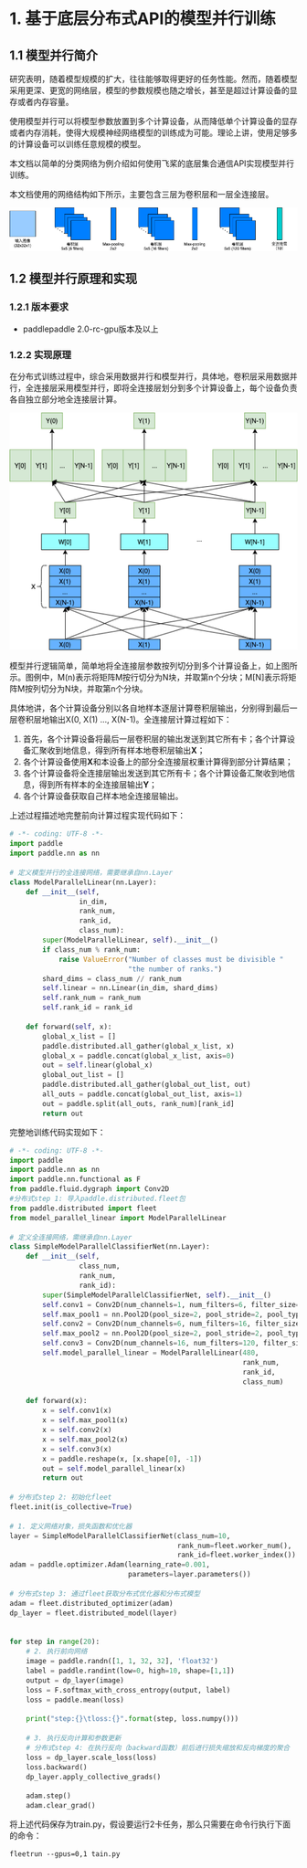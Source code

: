 # 1. 基于底层分布式API的模型并行训练

## 1.1 模型并行简介

研究表明，随着模型规模的扩大，往往能够取得更好的任务性能。然而，随着模型采用更深、更宽的网络层，模型的参数规模也随之增长，甚至是超过计算设备的显存或者内存容量。

使用模型并行可以将模型参数放置到多个计算设备，从而降低单个计算设备的显存或者内存消耗，使得大规模神经网络模型的训练成为可能。理论上讲，使用足够多的计算设备可以训练任意规模的模型。

本文档以简单的分类网络为例介绍如何使用飞桨的底层集合通信API实现模型并行训练。

本文档使用的网络结构如下所示，主要包含三层为卷积层和一层全连接层。



![示例模型](img/model_parallel_1.png)



## 1.2 模型并行原理和实现

### 1.2.1 版本要求

* paddlepaddle 2.0-rc-gpu版本及以上

### 1.2.2 实现原理

在分布式训练过程中，综合采用数据并行和模型并行，具体地，卷积层采用数据并行，全连接层采用模型并行，即将全连接层划分到多个计算设备上，每个设备负责各自独立部分地全连接层计算。

![全连接层模型并行示例](img/model_parallel_2.png)

模型并行逻辑简单，简单地将全连接层参数按列切分到多个计算设备上，如上图所示。图例中，M(n)表示将矩阵M按行切分为N块，并取第n个分块；M[N]表示将矩阵M按列切分为N块，并取第n个分块。

具体地讲，各个计算设备分别以各自地样本逐层计算卷积层输出，分别得到最后一层卷积层地输出X(0, X(1) ..., X(N-1)。全连接层计算过程如下：

1. 首先，各个计算设备将最后一层卷积层的输出发送到其它所有卡；各个计算设备汇聚收到地信息，得到所有样本地卷积层输出**X**；
2. 各个计算设备使用**X**和本设备上的部分全连接层权重计算得到部分计算结果；
3. 各个计算设备将全连接层输出发送到其它所有卡；各个计算设备汇聚收到地信息，得到所有样本的全连接层输出**Y**；
4. 各个计算设备获取自己样本地全连接层输出。

上述过程描述地完整前向计算过程实现代码如下：

```python
# -*- coding: UTF-8 -*-
import paddle
import paddle.nn as nn

# 定义模型并行的全连接网络，需要继承自nn.Layer
class ModelParallelLinear(nn.Layer):
    def __init__(self,
                 in_dim,
                 rank_num,
                 rank_id,
                 class_num):
        super(ModelParallelLinear, self).__init__()
        if class_num % rank_num:
            raise ValueError("Number of classes must be divisible "
                             "the number of ranks.")
        shard_dims = class_num // rank_num
        self.linear = nn.Linear(in_dim, shard_dims)
        self.rank_num = rank_num
        self.rank_id = rank_id
    
    def forward(self, x):
        global_x_list = []
        paddle.distributed.all_gather(global_x_list, x)
        global_x = paddle.concat(global_x_list, axis=0)
        out = self.linear(global_x)
        global_out_list = []
        paddle.distributed.all_gather(global_out_list, out)
        all_outs = paddle.concat(global_out_list, axis=1)
        out = paddle.split(all_outs, rank_num)[rank_id]
        return out
```
完整地训练代码实现如下：
```python
# -*- coding: UTF-8 -*-
import paddle
import paddle.nn as nn
import paddle.nn.functional as F
from paddle.fluid.dygraph import Conv2D
#分布式step 1: 导入paddle.distributed.fleet包
from paddle.distributed import fleet
from model_parallel_linear import ModelParallelLinear

# 定义全连接网络，需继承自nn.Layer
class SimpleModelParallelClassifierNet(nn.Layer):
    def __init__(self,
                 class_num,
                 rank_num,
                 rank_id):
        super(SimpleModelParallelClassifierNet, self).__init__()
        self.conv1 = Conv2D(num_channels=1, num_filters=6, filter_size=5, act='sigmoid')
        self.max_pool1 = nn.Pool2D(pool_size=2, pool_stride=2, pool_type='max')
        self.conv2 = Conv2D(num_channels=6, num_filters=16, filter_size=5, act='sigmoid')
        self.max_pool2 = nn.Pool2D(pool_size=2, pool_stride=2, pool_type='max')
        self.conv3 = Conv2D(num_channels=16, num_filters=120, filter_size=4, act='sigmoid')
        self.model_parallel_linear = ModelParallelLinear(480,
                                                         rank_num,
                                                         rank_id,
                                                         class_num)
    
    def forward(x):
        x = self.conv1(x)
        x = self.max_pool1(x)
        x = self.conv2(x)
        x = self.max_pool2(x)
        x = self.conv3(x)
        x = paddle.reshape(x, [x.shape[0], -1])
        out = self.model_parallel_linear(x)
        return out

# 分布式step 2: 初始化fleet
fleet.init(is_collective=True)

# 1. 定义网络对象，损失函数和优化器
layer = SimpleModelParallelClassifierNet(class_num=10,
                                         rank_num=fleet.worker_num(),
                                         rank_id=fleet.worker_index())
adam = paddle.optimizer.Adam(learning_rate=0.001,
                             parameters=layer.parameters())

# 分布式step 3: 通过fleet获取分布式优化器和分布式模型
adam = fleet.distributed_optimizer(adam)
dp_layer = fleet.distributed_model(layer)


for step in range(20):
    # 2. 执行前向网络
    image = paddle.randn([1, 1, 32, 32], 'float32')
    label = paddle.randint(low=0, high=10, shape=[1,1])
    output = dp_layer(image)
    loss = F.softmax_with_cross_entropy(output, label)
    loss = paddle.mean(loss)

    print("step:{}\tloss:{}".format(step, loss.numpy()))

    # 3. 执行反向计算和参数更新
    # 分布式step 4: 在执行反向（backward函数）前后进行损失缩放和反向梯度的聚合
    loss = dp_layer.scale_loss(loss)
    loss.backward()
    dp_layer.apply_collective_grads()

    adam.step()
    adam.clear_grad()
```

将上述代码保存为train.py，假设要运行2卡任务，那么只需要在命令行执行下面的命令：

```shell
fleetrun --gpus=0,1 tain.py
```

